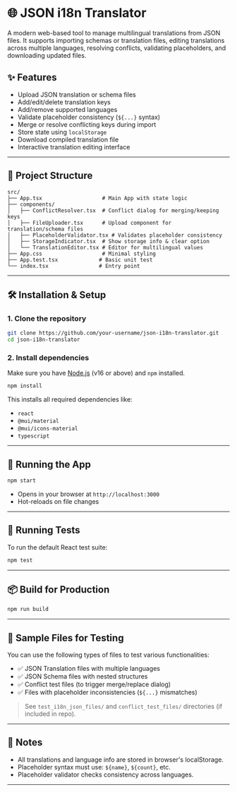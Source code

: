 
# 🌐 JSON i18n Translator

A modern web-based tool to manage multilingual translations from JSON files. It supports importing schemas or translation files, editing translations across multiple languages, resolving conflicts, validating placeholders, and downloading updated files.

## ✨ Features

* Upload JSON translation or schema files
* Add/edit/delete translation keys
* Add/remove supported languages
* Validate placeholder consistency (`${...}` syntax)
* Merge or resolve conflicting keys during import
* Store state using `localStorage`
* Download compiled translation file
* Interactive translation editing interface

---

## 🧩 Project Structure

```
src/
├── App.tsx                   # Main App with state logic
├── components/
│   ├── ConflictResolver.tsx  # Conflict dialog for merging/keeping keys
│   ├── FileUploader.tsx      # Upload component for translation/schema files
│   ├── PlaceholderValidator.tsx # Validates placeholder consistency
│   ├── StorageIndicator.tsx  # Show storage info & clear option
│   └── TranslationEditor.tsx # Editor for multilingual values
├── App.css                   # Minimal styling
├── App.test.tsx             # Basic unit test
└── index.tsx                # Entry point
```

---

## 🛠 Installation & Setup

### 1. Clone the repository

```bash
git clone https://github.com/your-username/json-i18n-translator.git
cd json-i18n-translator
```

### 2. Install dependencies

Make sure you have [Node.js](https://nodejs.org/) (v16 or above) and `npm` installed.

```bash
npm install
```

This installs all required dependencies like:

* `react`
* `@mui/material`
* `@mui/icons-material`
* `typescript`

---

## 🚀 Running the App

```bash
npm start
```

* Opens in your browser at `http://localhost:3000`
* Hot-reloads on file changes

---

## 🧪 Running Tests

To run the default React test suite:

```bash
npm test
```

---

## 📦 Build for Production

```bash
npm run build
```

---

## 📁 Sample Files for Testing

You can use the following types of files to test various functionalities:

* ✅ JSON Translation files with multiple languages
* ✅ JSON Schema files with nested structures
* ✅ Conflict test files (to trigger merge/replace dialog)
* ✅ Files with placeholder inconsistencies (`${...}` mismatches)

> See `test_i18n_json_files/` and `conflict_test_files/` directories (if included in repo).

---

## 📄 Notes

* All translations and language info are stored in browser's localStorage.
* Placeholder syntax must use: `${name}`, `${count}`, etc.
* Placeholder validator checks consistency across languages.

---
